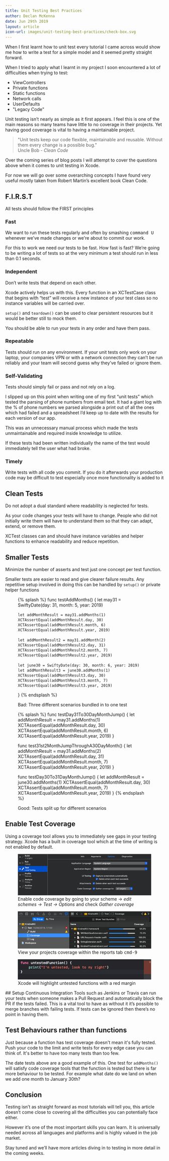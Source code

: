 ```yaml
---
title: Unit Testing Best Practices
author: Declan McKenna
date: Jun 29th 2019
layout: article
icon-url: images/unit-testing-best-practices/check-box.svg
---
```


When I first learnt how to unit test every tutorial I came across would show me how to write a test for a simple model and it seemed pretty straight forward.

When I tried to apply what I learnt in my project I soon encountered a lot
of difficulties when trying to test:
* ViewControllers
* Private functions
* Static functions
* Network calls
* UserDefaults
* "Legacy Code"

Unit testing isn’t nearly as simple as it first appears. I feel this is one of the main reasons so many teams have little to no coverage in their projects.
Yet having good coverage is vital to having a maintainable project.
<blockquote>"Unit tests keep our code flexible, maintainable and reusable. Without them every change is a
possible bug."<footer>Uncle Bob - <cite>Clean Code</cite></footer>
</blockquote>


Over the coming series of blog posts I will attempt to cover the questions above when it comes to unit testing in Xcode.

For now we will go over some overarching concepts I have found very useful mostly taken from Robert Martin’s
excellent book Clean Code.

## F.I.R.S.T
All tests should follow the FIRST principles

### Fast
We want to run these tests regularly and often by smashing <kbd>command U</kbd> whenever we’ve made changes or we're
about to commit our work.

For this to work we need our tests to be fast.
How fast is fast? We’re going to be writing a lot of tests so at the very minimum a test should run in less than 0.1 seconds.

### Independent
Don’t write tests that depend on each other.

Xcode actively helps us with this. Every function in an XCTestCase class that begins with “test” will receive a
new instance of your test class so no instance variables will be carried over.

`setup()` and `teardown()` can be used to clear persistent resources but it would be better
still to mock them.

You should be able to run your tests in any order and have them pass.

### Repeatable
Tests should run on any environment.
If your unit tests only work on your laptop, your companies VPN or with a
network connection they can’t be run reliably and your team will second guess why they’ve failed or ignore them.

### Self-Validating
Tests should simply fail or pass and not rely on a log.


I slipped up on this point when writing one of my first “unit tests” which tested the parsing of phone numbers from
email text. It had a giant log with the % of phone numbers we parsed alongside a print out of all the ones which had
failed and a spreadsheet I’d keep up to date with the results for each version of our app.

This was an unnecessary manual process which made the tests unmaintainable and required inside
knowledge to utilize.

If these tests had been written individually the name of the test would immediately tell the user
what had broke.

### Timely
Write tests with all code you commit.
If you do it afterwards your production code may be difficult to test especially once more functionality is added to it

## Clean Tests

Do not adopt a dual standard where readability is neglected for tests.

As your code changes your tests will have to
change. People who did not initially write them will have to understand them so that they can adapt, extend,
or remove them.

XCTest classes can and should have instance
variables and helper functions to enhance readability and reduce repetition.

## Smaller Tests
Minimize the number of asserts and test just one concept per test function.

Smaller tests are easier to read and give clearer failure results.
Any repetitive setup involved in doing this can be handled by <code>setup()</code> or
private helper functions

<figure>
{% splash %}
func testAddMonths() {
    let may31 = SwiftyDate(day: 31, month: 5, year: 2019)

    let addMonthResult = may31.addMonths(1)
    XCTAssertEqual(addMonthResult.day, 30)
    XCTAssertEqual(addMonthResult.month, 6)
    XCTAssertEqual(addMonthResult.year, 2019)

    let addMonthResult2 = may31.addMonth(2)
    XCTAssertEqual(addMonthResult2.day, 31)
    XCTAssertEqual(addMonthResult2.month, 7)
    XCTAssertEqual(addMonthResult2.year, 2019)

    let june30 = SwiftyDate(day: 30, month: 6, year: 2019)
    let addMonthResult3 = june30.addMonths(1)
    XCTAssertEqual(addMonthResult3.day, 30)
    XCTAssertEqual(addMonthResult3.month, 7)
    XCTAssertEqual(addMonthResult3.year, 2019)
}
{% endsplash %}
<figcaption>Bad: Three different scenarios bundled in to one test</figcaption>
</figure>

<figure>
{% splash %}
func testDay31To30DayMonthJump() {
    let addMonthResult = may31.addMonths(1)
    XCTAssertEqual(addMonthResult.day, 30)
    XCTAssertEqual(addMonthResult.month, 6)
    XCTAssertEqual(addMonthResult.year, 2019)
}

func test31st2MonthJumpThroughA30DayMonth() {
    let addMonthResult = may31.addMonths(2)
    XCTAssertEqual(addMonthResult.day, 31)
    XCTAssertEqual(addMonthResult.month, 7)
    XCTAssertEqual(addMonthResult.year, 2019)
}

func testDay30To31DayMonthJump() {
    let addMonthResult = june30.addMonths(1)
    XCTAssertEqual(addMonthResult.day, 30)
    XCTAssertEqual(addMonthResult.month, 7)
    XCTAssertEqual(addMonthResult.year, 2019)
}
{% endsplash %}
<figcaption>Good: Tests split up for different scenarios</figcaption>
</figure>

## Enable Test Coverage
Using a coverage tool allows you to immediately see gaps in your testing strategy.
Xcode has a built in coverage tool which at the time of writing is not enabled by default.

<figure>
  <img src="images/unit-testing-best-practices/scheme-screenshot.png" alt="Scheme settings screenshot">
  <figcaption>Enable code coverage by going to your scheme -> <em>edit schemes -> Test -> Options</em> and check <em>Gather coverage</em></figcaption>
</figure>
<figure>
  <img src="images/unit-testing-best-practices/coverage-screenshot.png" alt="Test coverage report screenshot">
  <figcaption>View your projects coverage within the reports tab <kbd>cmd-9</kbd></figcaption>
</figure>
<figure>
  <img src="images/unit-testing-best-practices/untested-highlighting-screenshot.png" alt="Xcode untested code highlighting screenshot">
  <figcaption>Xcode will highlight untested functions with a red margin</figcaption>
</figure>
## Setup Continuous Integration
Tools such as Jenkins or Travis can run your tests when someone makes a Pull Request and automatically block the PR
if the tests failed.
This is a vital tool to have as without it it’s possible to merge branches with failing tests.
If tests can be ignored then there’s no point in having them.

## Test Behaviours rather than functions
Just because a function has test coverage doesn't mean it's fully tested.
Push your code to the limit and write tests for every edge case you can think of. It's better to have too many tests than too few.

The date tests above are a good example of this.
One test for `addMonths()` will satisfy code coverage tools that the function is tested but there is
far more behaviour to be tested. For example what date do we land on when we add one month to January 30th?

## Conclusion
Testing isn’t as straight forward as most tutorials will tell you, this article doesn’t come close to covering all
the difficulties you can potentially face either.

However it’s one of the most important skills you can learn. It is universally
needed across all languages and platforms and is highly valued in the job market.

Stay tuned and we’ll have more articles diving in to testing in more detail in the coming
weeks.
